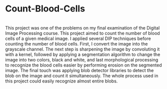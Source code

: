 # Count-Blood-Cells
<br> This project was one of the problems on my final examination of the Digital Image Processing course. This project aimed to count the number of blood cells of a given medical image. I applied several DIP techniques before counting the number of blood cells. First, I convert the image into the grayscale channel. The next step is sharpening the image by convoluting it with a kernel, followed by applying a segmentation algorithm to change the image into two colors, black and white, and last morphological processing to recognize the blood cells easier by performing erosion on the segmented image. The final touch was applying blob detector libraries to detect the blob on the image and count it simultaneously. The whole process used in this project could easily recognize almost entire blobs.
